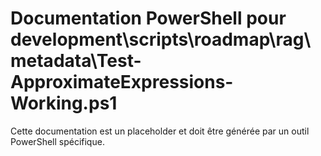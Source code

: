 # Documentation PowerShell pour development\scripts\roadmap\rag\metadata\Test-ApproximateExpressions-Working.ps1

Cette documentation est un placeholder et doit être générée par un outil PowerShell spécifique.
